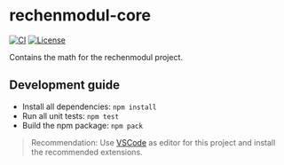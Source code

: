 # rechenmodul-core

[![CI](https://img.shields.io/github/workflow/status/DHBW-VS-WI17B/rechenmodul-core/CI/master)](https://github.com/DHBW-VS-WI17B/rechenmodul-core/actions) [![License](https://img.shields.io/github/license/DHBW-VS-WI17B/rechenmodul-core)](https://github.com/DHBW-VS-WI17B/rechenmodul-core/blob/master/LICENSE)

Contains the math for the rechenmodul project.

## Development guide

* Install all dependencies: `npm install`
* Run all unit tests: `npm test`
* Build the npm package: `npm pack`

> Recommendation: Use [VSCode](https://code.visualstudio.com/) as editor for this project and install the recommended extensions.
